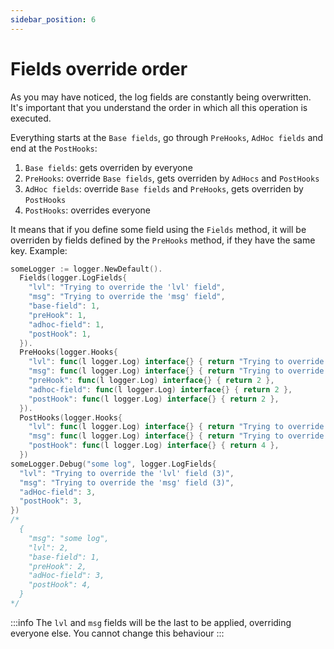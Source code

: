 ```yaml
---
sidebar_position: 6
---
```


# Fields override order

As you may have noticed, the log fields are constantly being overwritten. It's important that you understand the order in which all this operation is executed.

Everything starts at the `Base fields`, go through `PreHooks`, `AdHoc fields` and end at the `PostHooks`:

1. `Base fields`: gets overriden by everyone
2. `PreHooks`: override `Base fields`, gets overriden by `AdHocs` and `PostHooks`
3. `AdHoc fields`: override `Base fields` and `PreHooks`, gets overriden by `PostHooks`
4. `PostHooks`: overrides everyone

It means that if you define some field using the `Fields` method, it will be overriden by fields defined by the `PreHooks` method, if they have the same key. Example:

```go
someLogger := logger.NewDefault().
  Fields(logger.LogFields{
    "lvl": "Trying to override the 'lvl' field",
    "msg": "Trying to override the 'msg' field",
    "base-field": 1,
    "preHook": 1,
    "adhoc-field": 1,
    "postHook": 1,
  }).
  PreHooks(logger.Hooks{
    "lvl": func(l logger.Log) interface{} { return "Trying to override the 'lvl' field (2)" }
    "msg": func(l logger.Log) interface{} { return "Trying to override the 'msg' field (2)" }
    "preHook": func(l logger.Log) interface{} { return 2 },
    "adhoc-field": func(l logger.Log) interface{} { return 2 },
    "postHook": func(l logger.Log) interface{} { return 2 },
  }).
  PostHooks(logger.Hooks{
    "lvl": func(l logger.Log) interface{} { return "Trying to override the 'lvl' field (4)" }
    "msg": func(l logger.Log) interface{} { return "Trying to override the 'msg' field (4)" }
    "postHook": func(l logger.Log) interface{} { return 4 },
  })
someLogger.Debug("some log", logger.LogFields{
  "lvl": "Trying to override the 'lvl' field (3)",
  "msg": "Trying to override the 'msg' field (3)",
  "adHoc-field": 3,
  "postHook": 3,
})
/*
  {
    "msg": "some log",
    "lvl": 2,
    "base-field": 1,
    "preHook": 2,
    "adHoc-field": 3,
    "postHook": 4,
  }
*/
```

:::info
The `lvl` and `msg` fields will be the last to be applied, overriding everyone else. You cannot change this behaviour
:::
